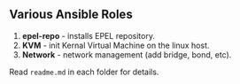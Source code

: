 ## Various Ansible Roles

1. **epel-repo** - installs EPEL repository.
2. **KVM** - init Kernal Virtual Machine on the linux host.
3. **Network** - network management (add bridge, bond, etc).

Read `readme.md` in each folder for details.
